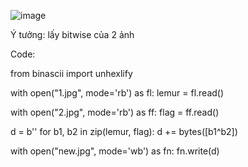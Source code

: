 




![image](https://user-images.githubusercontent.com/82592489/213141280-45d033a1-42ab-430b-900c-64cff66474c4.png)


Ý tưởng: lấy bitwise của 2 ảnh


Code:

from binascii import unhexlify

with open("1.jpg", mode='rb') as fl:
    lemur = fl.read()
    

with open("2.jpg", mode='rb') as ff:
    flag = ff.read()

d = b''
for b1, b2 in zip(lemur, flag):
    d += bytes([b1^b2])

with open("new.jpg", mode='wb') as fn:
    fn.write(d)
